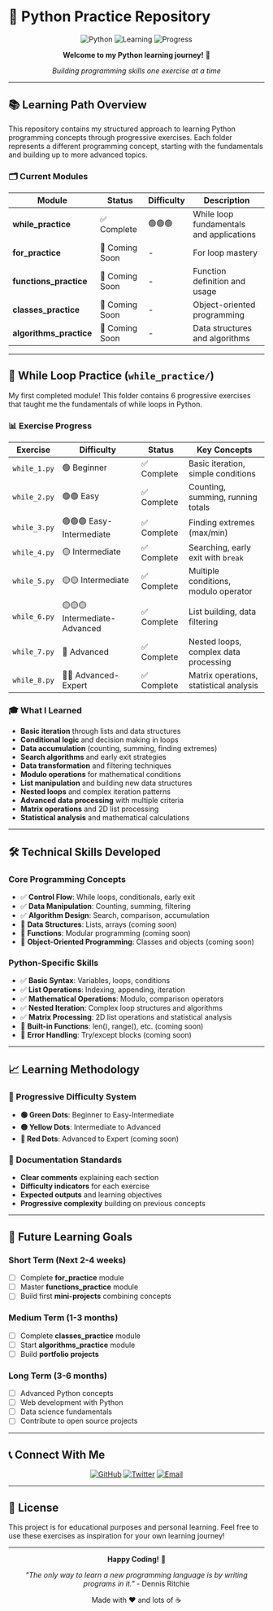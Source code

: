 # 🐍 Python Practice Repository

<div align="center">

![Python](https://img.shields.io/badge/Python-3776AB?style=for-the-badge&logo=python&logoColor=white)
![Learning](https://img.shields.io/badge/Status-Learning%20Python-blue?style=for-the-badge)
![Progress](https://img.shields.io/badge/Progress-While%20Loops%20Complete-green?style=for-the-badge)

**Welcome to my Python learning journey!** 🚀

*Building programming skills one exercise at a time*

</div>

---

## 📚 Learning Path Overview

This repository contains my structured approach to learning Python programming concepts through progressive exercises. Each folder represents a different programming concept, starting with the fundamentals and building up to more advanced topics.

### 🗂️ Current Modules

| Module | Status | Difficulty | Description |
|--------|--------|------------|-------------|
| **while_practice** | ✅ Complete | 🟢🟢🟢 | While loop fundamentals and applications |
| **for_practice** | 🔄 Coming Soon | - | For loop mastery |
| **functions_practice** | 🔄 Coming Soon | - | Function definition and usage |
| **classes_practice** | 🔄 Coming Soon | - | Object-oriented programming |
| **algorithms_practice** | 🔄 Coming Soon | - | Data structures and algorithms |

---

## 🎯 While Loop Practice (`while_practice/`)

My first completed module! This folder contains 6 progressive exercises that taught me the fundamentals of while loops in Python.

### 📊 Exercise Progress

| Exercise | Difficulty | Status | Key Concepts |
|----------|------------|--------|--------------|
| `while_1.py` | 🟢 Beginner | ✅ Complete | Basic iteration, simple conditions |
| `while_2.py` | 🟢🟢 Easy | ✅ Complete | Counting, summing, running totals |
| `while_3.py` | 🟢🟢🟢 Easy-Intermediate | ✅ Complete | Finding extremes (max/min) |
| `while_4.py` | 🟡 Intermediate | ✅ Complete | Searching, early exit with `break` |
| `while_5.py` | 🟡🟡 Intermediate | ✅ Complete | Multiple conditions, modulo operator |
| `while_6.py` | 🟡🟡🟡 Intermediate-Advanced | ✅ Complete | List building, data filtering |
| `while_7.py` | 🔴 Advanced | ✅ Complete | Nested loops, complex data processing |
| `while_8.py` | 🔴🔴 Advanced-Expert | ✅ Complete | Matrix operations, statistical analysis |

### 🎓 What I Learned

- **Basic iteration** through lists and data structures
- **Conditional logic** and decision making in loops
- **Data accumulation** (counting, summing, finding extremes)
- **Search algorithms** and early exit strategies
- **Data transformation** and filtering techniques
- **Modulo operations** for mathematical conditions
- **List manipulation** and building new data structures
- **Nested loops** and complex iteration patterns
- **Advanced data processing** with multiple criteria
- **Matrix operations** and 2D list processing
- **Statistical analysis** and mathematical calculations

---

## 🛠️ Technical Skills Developed

### Core Programming Concepts
- ✅ **Control Flow**: While loops, conditionals, early exit
- ✅ **Data Manipulation**: Counting, summing, filtering
- ✅ **Algorithm Design**: Search, comparison, accumulation
- 🔄 **Data Structures**: Lists, arrays (coming soon)
- 🔄 **Functions**: Modular programming (coming soon)
- 🔄 **Object-Oriented Programming**: Classes and objects (coming soon)

### Python-Specific Skills
- ✅ **Basic Syntax**: Variables, loops, conditions
- ✅ **List Operations**: Indexing, appending, iteration
- ✅ **Mathematical Operations**: Modulo, comparison operators
- ✅ **Nested Iteration**: Complex loop structures and algorithms
- ✅ **Matrix Processing**: 2D list operations and statistical analysis
- 🔄 **Built-in Functions**: len(), range(), etc. (coming soon)
- 🔄 **Error Handling**: Try/except blocks (coming soon)

---

## 📈 Learning Methodology

### 🎯 Progressive Difficulty System
- **🟢 Green Dots**: Beginner to Easy-Intermediate
- **🟡 Yellow Dots**: Intermediate to Advanced  
- **🔴 Red Dots**: Advanced to Expert (coming soon)

### 📝 Documentation Standards
- **Clear comments** explaining each section
- **Difficulty indicators** for each exercise
- **Expected outputs** and learning objectives
- **Progressive complexity** building on previous concepts

---

## 🚀 Future Learning Goals

### Short Term (Next 2-4 weeks)
- [ ] Complete **for_practice** module
- [ ] Master **functions_practice** module
- [ ] Build first **mini-projects** combining concepts

### Medium Term (1-3 months)
- [ ] Complete **classes_practice** module
- [ ] Start **algorithms_practice** module
- [ ] Build **portfolio projects**

### Long Term (3-6 months)
- [ ] Advanced Python concepts
- [ ] Web development with Python
- [ ] Data science fundamentals
- [ ] Contribute to open source projects

---

## 📞 Connect With Me

<div align="center">

[![GitHub](https://img.shields.io/badge/GitHub-Tuminha-181717?style=for-the-badge&logo=github&logoColor=white)](https://github.com/Tuminha)
[![Twitter](https://img.shields.io/badge/Twitter-@cisco_research-1DA1F2?style=for-the-badge&logo=twitter&logoColor=white)](https://twitter.com/cisco_research)
[![Email](https://img.shields.io/badge/Email-cisco@periospot.com-D14836?style=for-the-badge&logo=gmail&logoColor=white)](mailto:cisco@periospot.com)

</div>

---

## 📜 License

This project is for educational purposes and personal learning. Feel free to use these exercises as inspiration for your own learning journey!

---

<div align="center">

**Happy Coding!** 🎉

*"The only way to learn a new programming language is by writing programs in it."* - Dennis Ritchie

Made with ❤️ and lots of ☕

</div>
